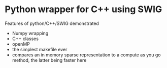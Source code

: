 Python wrapper for C++ using SWIG
=================================

Features of python/C++/SWIG demonstrated
* Numpy wrapping
* C++ classes
* openMP
* the simplest makefile ever
* compares an in memory sparse representation to a compute as you go method, the latter being faster here
